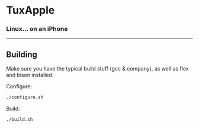 # TuxApple
### Linux... on an iPhone
---

## Building

Make sure you have the typical build stuff (gcc & company), as well as flex and bison installed.

Configure:
```bash
./configure.sh
```

Build:
```bash
./build.sh
```
